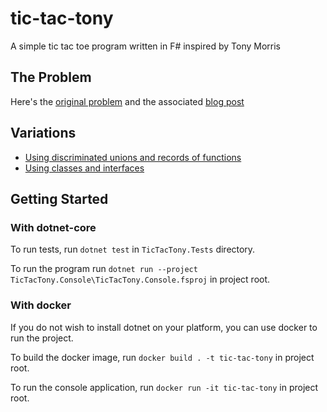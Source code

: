 # tic-tac-tony
A simple tic tac toe program written in F# inspired by Tony Morris

## The Problem

Here's the [original problem](https://github.com/data61/fp-course/blob/master/projects/TicTacToe/TicTacToe.markdown)
and the associated [blog post](https://blog.tmorris.net/posts/understanding-practical-api-design-static-typing-and-functional-programming/)

## Variations

* [Using discriminated unions and records of functions](https://github.com/artfuldev/tic-tac-tony/tree/0bc42cc590b0f2818ed36f1f951c7d6b875ee264)
* [Using classes and interfaces](https://github.com/artfuldev/tic-tac-tony/tree/0b756f580fd36faf972ce6538d806fcbfb67921f)

## Getting Started

### With dotnet-core

To run tests, run `dotnet test` in `TicTacTony.Tests` directory.

To run the program run `dotnet run --project TicTacTony.Console\TicTacTony.Console.fsproj` in project root.

### With docker

If you do not wish to install dotnet on your platform, you can use docker to run the project.

To build the docker image, run `docker build . -t tic-tac-tony` in project root.

To run the console application, run `docker run -it tic-tac-tony` in project root.
